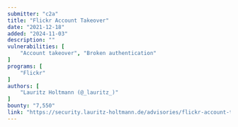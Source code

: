 ```yaml
---
submitter: "c2a"
title: "Flickr Account Takeover"
date: "2021-12-18"
added: "2024-11-03"
description: ""
vulnerabilities: [
    "Account takeover", "Broken authentication"
]
programs: [
    "Flickr"
]
authors: [
    "Lauritz Holtmann (@_lauritz_)"
]
bounty: "7,550"
link: "https://security.lauritz-holtmann.de/advisories/flickr-account-takeover/"
---
```




